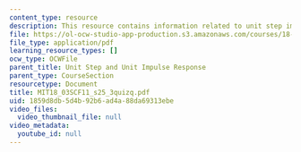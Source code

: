 ```yaml
---
content_type: resource
description: This resource contains information related to unit step impulse.
file: https://ol-ocw-studio-app-production.s3.amazonaws.com/courses/18-03sc-differential-equations-fall-2011/1859d8db5d4b92b6ad4a88da69313ebe_MIT18_03SCF11_s25_3quizq.pdf
file_type: application/pdf
learning_resource_types: []
ocw_type: OCWFile
parent_title: Unit Step and Unit Impulse Response
parent_type: CourseSection
resourcetype: Document
title: MIT18_03SCF11_s25_3quizq.pdf
uid: 1859d8db-5d4b-92b6-ad4a-88da69313ebe
video_files:
  video_thumbnail_file: null
video_metadata:
  youtube_id: null
---
```

